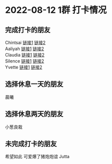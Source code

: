 # 2022-08-12 1群 打卡情况
## 完成打卡的朋友
Chintsai [链接1](http://mmbiz.qpic.cn/mmbiz_jpg/fKBOEML39zo6I0uHg7vYNDU0rgicEofZdvT2UPC5aMeW0CCUw2meaIbNQKgm82OGxVo8mfX39NzFu0o4n31Y0bg/0) [链接2](http://mmbiz.qpic.cn/mmbiz_jpg/fKBOEML39zo6I0uHg7vYNDU0rgicEofZdI6zeU4ggjibZNzxz75lduuUwPtnWLgyR6wSFQjxvBoHBGiayTBfcZmjQ/0) <br>Aaliyah [链接1](http://mmbiz.qpic.cn/mmbiz_jpg/aBaDwGIjEcHJpZU9nDmF6CHLq2IX8I6RCrKaGvK8FfiarfRZg4RGEvT3LYp4SMXeF57jqicrXu7Dxow0tGpgiaZwg/0) [链接2](http://mmbiz.qpic.cn/mmbiz_jpg/aBaDwGIjEcHJpZU9nDmF6CHLq2IX8I6RCQKScZCxgNyTQUnicVuGv4dgGXAF5ibZHa57A0f4jLCEyCayOmZOmbVA/0) <br>Claudia [链接1](http://mmbiz.qpic.cn/mmbiz_jpg/EqM704vBbWCNl08peWP9w68C0S7VoomnvJok0ZNVic9W9SOQltgKAZU31bjAdbNtqIicqYo5rURMpMwjnbCxfBqg/0) [链接2](http://mmbiz.qpic.cn/mmbiz_jpg/EqM704vBbWCNl08peWP9w68C0S7Voomn2EQXEmOwVf3ySwoic2ovVJ34BaBRTCbf0JRUuheAsWX0weicHyzOhw2g/0) <br>Silence [链接1](http://mmbiz.qpic.cn/mmbiz_jpg/sGSnerdz48EoY8dbjXDTcCfQ2tVwLwumvISY18gIVxARnptXUQqErtR4iaL6aM7YwxUxnSgagxwWRpkys9wmVkg/0) [链接2](http://mmbiz.qpic.cn/mmbiz_jpg/sGSnerdz48EoY8dbjXDTcCfQ2tVwLwumX4h7dW9a3sly53qyyIcZcQkYKxLD77BT0QSGdqiaYGExiblSM2IlLYfg/0) <br>Yvette [链接1](http://mmbiz.qpic.cn/mmbiz_jpg/uFVGJUWIyam8AYbuKItoTpaSfCXexxZFxJORibA6KZF2VSJicXFMa5MtkA6xgqzQJuPCjhhrqZm7Y5a9kzp3roxg/0) [链接2](http://mmbiz.qpic.cn/mmbiz_jpg/uFVGJUWIyam8AYbuKItoTpaSfCXexxZFRfHbUTcfmDRma3Df9NKoPe76RhZakWGMLU2g9QVSjNJa7U83vGqEicQ/0) <br>
## 选择休息一天的朋友
晨曦

## 选择休息两天的朋友
小葱良栽

## 未完成打卡的朋友
希望如此
可爱爆了猪炮炮谊
Jutta

